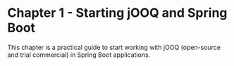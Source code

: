 # Chapter 1 - Starting jOOQ and Spring Boot

This chapter is a practical guide to start working with jOOQ (open-source and trial commercial) in Spring Boot applications. 
